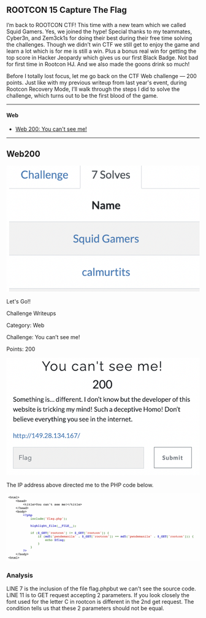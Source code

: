 ## ROOTCON 15 Capture The Flag

I’m back to ROOTCON CTF! This time with a new team which we called Squid Gamers. Yes, we joined the hype! Special thanks to my teammates, Cyber3n, and Zem3ck1s for doing their best during their free time solving the challenges. Though we didn’t win CTF we still get to enjoy the game and learn a lot which is for me is still a win. Plus a bonus real win for getting the top score in Hacker Jeopardy which gives us our first Black Badge. Not bad for first time in Rootcon HJ. And we also made the goons drink so much!

Before I totally lost focus, let me go back on the CTF Web challenge — 200 points. Just like with my previous writeup from last year's event, during Rootcon Recovery Mode, I’ll walk through the steps I did to solve the challenge, which turns out to be the first blood of the game.

-------------------------------------------------------
#### Web
- [Web 200: You can't see me!](#web200)



------------------------------------------------------

## Web200
![](1.png)

Let's Go!!

Challenge Writeups

Category: Web

Challenge: You can’t see me!

Points: 200

![](2.png)

The IP address above directed me to the PHP code below.

![](3.png)

### Analysis
LINE 7 is the inclusion of the file flag.phpbut we can't see the source code.
LINE 11 is to GET request accepting 2 parameters. If you look closely the font used for the letter C in rootcon is different in the 2nd get request. The condition tells us that these 2 parameters should not be equal.


